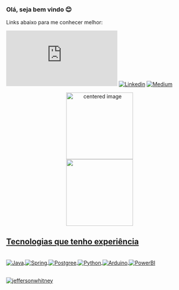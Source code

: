 ### Olá, seja bem vindo 😊

Links abaixo para me conhecer melhor:

[![Blog](https://img.shields.io/website?label=Pórtifolio-PowerBI&style=for-the-badge&url=https://sites.google.com)](https://sites.google.com/view/jefferson-whitney-portifolio/p%C3%A1gina-inicial?authuser=)
[![Linkedin](https://img.shields.io/badge/LinkedIn-0077B5?style=for-the-badge&logo=linkedin&logoColor=white)](https://www.linkedin.com/in/jefferson-whitney-5a2176195/)
[![Medium](https://img.shields.io/badge/Medium-12100E?style=for-the-badge&logo=medium&logoColor=white)](https://medium.com/@mendonca11)

<div>
  <a href="https://github.com/jeffersonwhitney">
  <center>
    <img height="180em" src="https://github-readme-stats.vercel.app/api?username=jeffersonwhitney&show_icons=true&theme=tokyonight&include_all_commits=true&count_private=true" alt="centered image">
  </center>
  <center>  
    <img height="180em" src="https://github-readme-stats.vercel.app/api/top-langs/?username=jeffersonwhitney&layout=compact&langs_count=7&theme=tokyonight"/> 
  </center>
</div>

## Tecnologias que tenho experiência

<div style="display: inline_block"><br/>
<img align="center" alt="Java" src="https://img.shields.io/badge/Java-ED8B00?style=for-the-badge&logo=openjdk&logoColor=white"/>
<img align="center" alt="Spring" src="https://img.shields.io/badge/Spring-6DB33F?style=for-the-badge&logo=spring&logoColor=white"/>
<img align="center" alt="Postgree" src="https://img.shields.io/badge/PostgreSQL-316192?style=for-the-badge&logo=postgresql&logoColor=white"/>
<img align="center" alt="Python" src="https://img.shields.io/badge/Python-3776AB?style=for-the-badge&logo=python&logoColor=white"/>
<img align="center" alt="Arduino" src="https://img.shields.io/badge/Arduino-00979D?style=for-the-badge&logo=Arduino&logoColor=white"/>
<img align="center" alt="PowerBI" src="https://img.shields.io/badge/POWERBI-FCD535?style=for-the-badge&logo=microsoft&logoColor=white"/>
</div><br/>

<p align="left"> <img src="https://komarev.com/ghpvc/?username=jeffersonwhitney&label=Visitas%20perfil&color=0e75b6&style=flat" alt="jeffersonwhitney" /> </p>




